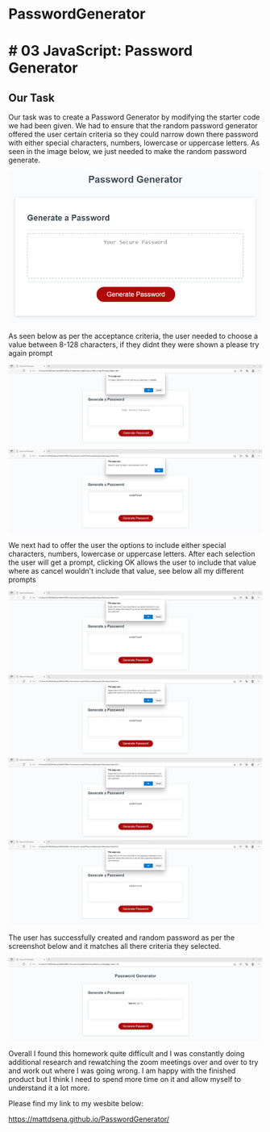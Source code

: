 # PasswordGenerator

# # 03 JavaScript: Password Generator

## Our Task

Our task was to create a Password Generator by modifying the starter code we had been given. We had to ensure that the random password generator offered the user certain criteria so they could narrow down there password with either special characters, numbers, lowercase or uppercase letters. As seen in the image below, we just needed to make the random password generate.

![Mockup example](https://github.com/Mattdsena/PasswordGenerator/blob/main/Images/03-javascript-homework-demo.png) 

As seen below as per the acceptance criteria, the user needed to choose a value between 8-128 characters, if they didnt they were shown a please try again prompt

![8-128 Characters](https://github.com/Mattdsena/PasswordGenerator/blob/main/Images/How-many-characters.jpg)
![Invalid Input](https://github.com/Mattdsena/PasswordGenerator/blob/main/Images/invalid-outside-values.jpg)

We next had to offer the user the options to include either special characters, numbers, lowercase or uppercase letters. After each selection the user will get a prompt, clicking OK allows the user to include that value where as cancel wouldn't include that value, see below all my different prompts

![Special](https://github.com/Mattdsena/PasswordGenerator/blob/main/Images/special-prompt.jpg)
![Number](https://github.com/Mattdsena/PasswordGenerator/blob/main/Images/number-prompt.jpg)
![Lowercase](https://github.com/Mattdsena/PasswordGenerator/blob/main/Images/lowercase-prompt.jpg)
![Uppercase](https://github.com/Mattdsena/PasswordGenerator/blob/main/Images/uppercase-prompt.jpg)

The user has successfully created and random password as per the screenshot below and it matches all there criteria they selected. 

![Successful](https://github.com/Mattdsena/PasswordGenerator/blob/main/Images/pword-generated.jpg)

Overall I found this homework quite difficult and I was constantly doing additional research and rewatching the zoom meetings over and over to try and work out where I was going wrong. I am happy with the finished product but I think I need to spend more time on it and allow myself to understand it a lot more.

Please find my link to my wesbite below:

https://mattdsena.github.io/PasswordGenerator/